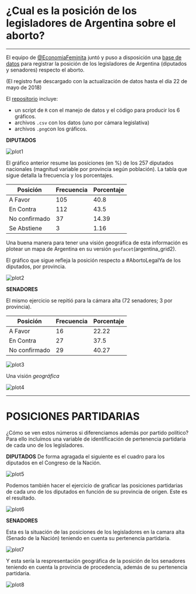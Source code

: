 # ¿Cual es la posición de los legisladores de Argentina sobre el aborto? 

---

El equipo de [@EconomiaFeminita](https://twitter.com/EcoFeminita/) juntó y puso a disposición una [base de datos](https://docs.google.com/spreadsheets/d/1mOiTT3JIdQPxVLTQ-a3OivQqE15oLvdWMv6I_DpMZak/edit?ts=5a91f1d7#gid=0) para registrar la posición de los legisladores de Argentina (diputados y senadores) respecto el aborto. 

(El registro fue descargado con la actualización de datos hasta el día 22 de mayo de 2018)

El [repositorio](https://github.com/TuQmano/geofacet_ARG/tree/master/ARGENTINA/ABORTO) incluye:
* un script de `R` con el manejo de datos y el código para producir los 6 gráficos. 
* archivos `.csv` con los datos (uno por cámara legislativa)
* archivos `.png`con los gráficos. 


**DIPUTADOS**

![plot1](https://github.com/TuQmano/geofacet_ARG/blob/master/ARGENTINA/ABORTO/plot1.png)

El gráfico anterior resume las posiciones (en %) de los 257 diputados nacionales (magnitud variable por provincia según población). La tabla que sigue detalla la frecuencia y los porcentajes. 


Posición | Frecuencia |Porcentaje
--- | --- |---
A Favor | 105 | 40.8
En Contra| 112 |43.5
No confirmado | 37 |14.39
Se Abstiene | 3 | 1.16

Una buena manera para tener una visión geográfica de esta información es plotear un mapa de Argentina en su versión `geofacet`(argentina_grid2). 

El gráfico que sigue refleja la posición respecto a #AbortoLegalYa de los diputados, por provincia.

![plot2](https://github.com/TuQmano/geofacet_ARG/blob/master/ARGENTINA/ABORTO/plot2.png)

**SENADORES**

El mismo ejercicio se repitió para la cámara alta (72 senadores; 3 por provincia). 

Posición | Frecuencia |Porcentaje
--- | --- |---
A Favor | 16 | 22.22
En Contra| 27 |37.5
No confirmado | 29 |40.27

![plot3](https://github.com/TuQmano/geofacet_ARG/blob/master/ARGENTINA/ABORTO/plot3.png)

Una visión *geográfica* 

![plot4](https://github.com/TuQmano/geofacet_ARG/blob/master/ARGENTINA/ABORTO/plot4.png)


---
# POSICIONES PARTIDARIAS

¿Cómo se ven estos números si diferenciamos además por partido político? Para ello incluímos una variable de identificación de pertenencia partidaria de cada uno de los legisladores. 

**DIPUTADOS**
De forma agragada el siguiente es el cuadro para los diputados en el Congreso de la Nación. 

![plot5](https://github.com/TuQmano/geofacet_ARG/blob/master/ARGENTINA/ABORTO/plot5.png)

Podemos también hacer el ejercicio de graficar las posiciones partidarias de cada uno de los diputados en función de su provincia de origen. Este es el resultado. 

![plot6](https://github.com/TuQmano/geofacet_ARG/blob/master/ARGENTINA/ABORTO/plot6.png)

**SENADORES**

Esta es la situación de las posiciones de los legisladores en la camara alta (Senado de la Nación) teniendo en cuenta su pertenencia partidaria. 

![plot7](https://github.com/TuQmano/geofacet_ARG/blob/master/ARGENTINA/ABORTO/plot7.png)

Y esta sería la respresentación geográfica de la posición de los senadores teniendo en cuenta la provincia de procedencia, además de su pertenencia partidaria. 

![plot8](https://github.com/TuQmano/geofacet_ARG/blob/master/ARGENTINA/ABORTO/plot8.png)


